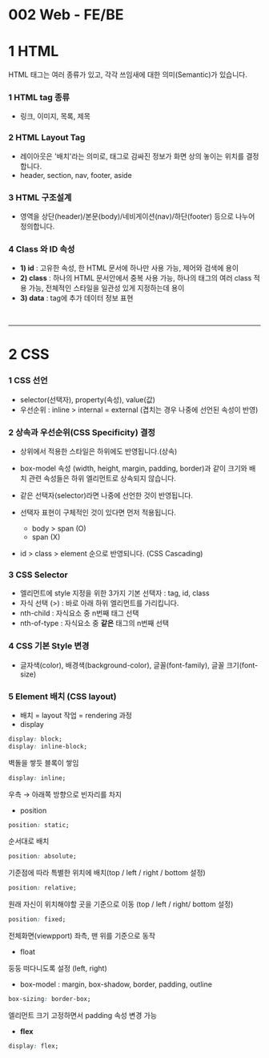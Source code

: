 # 002 Web  - FE/BE

# 1 HTML

HTML 태그는 여러 종류가 있고, 각각  쓰임새에 대한 의미(Semantic)가 있습니다.

### 1 HTML tag 종류

* 링크, 이미지, 목록, 제목

### 2 HTML Layout Tag

* 레이아웃은 '배치'라는 의미로, 태그로 감싸진 정보가 화면 상의 놓이는 위치를 결정합니다.
* header, section, nav, footer, aside

### 3 HTML 구조설계

* 영역을 상단(header)/본문(body)/네비게이션(nav)/하단(footer) 등으로 나누어 정의합니다.

### 4 Class 와  ID 속성

* **1) id** : 고유한 속성, 한 HTML 문서에 하나만 사용 가능, 제어와 검색에 용이
* **2) class** : 하나의 HTML 문서안에서 중복 사용 가능, 하나의 태그의 여러 class 적용 가능, 전체적인 스타일을 일관성 있게 지정하는데 용이
* **3) data** : tag에 추가 데이터 정보 표현

<br>

****

# 2 CSS

### 1 CSS 선언

* selector(선택자), property(속성), value(값)
* 우선순위 : inline > internal = external (겹치는 경우 나중에 선언된 속성이 반영)

### 2 상속과 우선순위(CSS Specificity) 결정

* 상위에서 적용한 스타일은 하위에도 반영됩니다.(상속)
* box-model 속성 (width, height, margin, padding, border)과 같이 크기와 배치 관련 속성들은 하위 엘리먼트로 상속되지 않습니다.
* 같은 선택자(selector)라면 나중에 선언한 것이 반영됩니다.
* 선택자 표현이 구체적인 것이 있다면 먼저 적용됩니다.
  * body > span (O)
  * span (X)

* id > class > element 순으로 반영되니다. (CSS Cascading)

### 3 CSS Selector

* 엘리먼트에 style 지정을 위한 3가지 기본 선택자 : tag, id, class
* 자식 선택 (>) : 바로 아래 하위 엘리먼트를 가리킵니다.
* nth-child : 자식요소 중 n번째 태그 선택
* nth-of-type : 자식요소 중 **같은** 태그의 n번째 선택

### 4 CSS 기본 Style 변경

* 글자색(color), 배경색(background-color), 글꼴(font-family), 글꼴 크기(font-size)

### 5 Element 배치 (CSS layout)

* 배치 = layout 작업 = rendering 과정
* display

```css
display: block;
display: inline-block;
```

벽돌을 쌓듯 블록이 쌓임

```css
display: inline;
```

우측 → 아래쪽 방향으로 빈자리를 차지

* position

```css
position: static;
```

순서대로 배치

```css
position: absolute;
```

기준점에 따라 특별한 위치에 배치(top / left / right / bottom 설정)

```css
position: relative;
```

원래 자신이 위치해야할 곳을 기준으로 이동 (top / left / right/ bottom 설정)

```css
position: fixed;
```

전체화면(viewpport) 좌측, 맨 위를 기준으로 동작

* float

둥둥 떠다니도록 설정 (left, right)

* box-model : margin, box-shadow, border, padding, outline

```css
box-sizing: border-box;
```

엘리먼트 크기 고정하면서 padding 속성 변경 가능

* **flex**

```css
display: flex;
```











